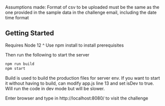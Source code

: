  
Assumptions made:
Format of csv to be uploaded must be the same as the one provided in the sample data in the challenge email, including the date time format

## Getting Started

Requires Node 12 ^
Use npm install to install prerequisites

Then run the following to start the server

```bash
npm run build
npm start
```

Build is used to build the production files for server env. 
If you want to start it without having to build, can modify app.js line 13 and set isDev to true. Will run the code in dev mode but will be slower.

Enter browser and type in http://localhost:8080/ to visit the challenge
